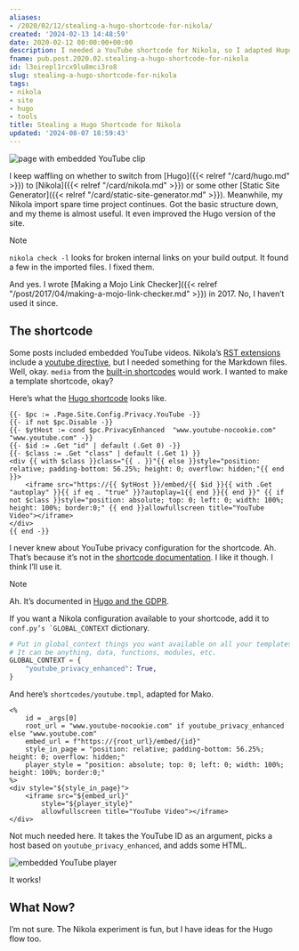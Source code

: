 ```yaml
---
aliases:
- /2020/02/12/stealing-a-hugo-shortcode-for-nikola/
created: '2024-02-13 14:48:59'
date: 2020-02-12 00:00:00+00:00
description: I needed a YouTube shortcode for Nikola, so I adapted Hugo's.
fname: pub.post.2020.02.stealing-a-hugo-shortcode-for-nikola
id: l3oirepl1rcx9lu8mci3ro8
slug: stealing-a-hugo-shortcode-for-nikola
tags:
- nikola
- site
- hugo
- tools
title: Stealing a Hugo Shortcode for Nikola
updated: '2024-08-07 18:59:43'
---
```


![page with embedded YouTube clip](assets/img/2020/cover-2020-02-12.png)

I keep waffling on whether to switch from [Hugo]({{< relref "/card/hugo.md" >}}) to [Nikola]({{< relref "/card/nikola.md" >}}) or some other [Static Site Generator]({{< relref "/card/static-site-generator.md" >}}). Meanwhile, my Nikola import spare time project continues. Got the basic structure down, and my theme is almost useful. It even improved the Hugo version of the site.

> [!NOTE]
> `nikola check -l` looks for broken internal links on your build output. It found a few in the imported files. I fixed them.
>
> And yes. I wrote [Making a Mojo Link Checker]({{< relref "/post/2017/04/making-a-mojo-link-checker.md" >}}) in 2017. No, I haven’t used it since.

## The shortcode

Some posts included embedded YouTube videos. Nikola’s [RST extensions](https://getnikola.com/handbook.html#restructuredtext-extensions) include a [youtube directive](https://getnikola.com/handbook.html#youtube), but I needed something for the Markdown files. Well, okay. `media` from the [built-in shortcodes](https://getnikola.com/handbook.html#built-in-shortcodes) would work. I wanted to make a template shortcode, okay?

Here’s what the [Hugo shortcode](https://github.com/gohugoio/hugo/blob/00297085db48cbb7949c9867012f6df38817fc29/tpl/tplimpl/embedded/templates/shortcodes/youtube.html) looks like.

```text
{{- $pc := .Page.Site.Config.Privacy.YouTube -}}
{{- if not $pc.Disable -}}
{{- $ytHost := cond $pc.PrivacyEnhanced  "www.youtube-nocookie.com" "www.youtube.com" -}}
{{- $id := .Get "id" | default (.Get 0) -}}
{{- $class := .Get "class" | default (.Get 1) }}
<div {{ with $class }}class="{{ . }}"{{ else }}style="position: relative; padding-bottom: 56.25%; height: 0; overflow: hidden;"{{ end }}>
    <iframe src="https://{{ $ytHost }}/embed/{{ $id }}{{ with .Get "autoplay" }}{{ if eq . "true" }}?autoplay=1{{ end }}{{ end }}" {{ if not $class }}style="position: absolute; top: 0; left: 0; width: 100%; height: 100%; border:0;" {{ end }}allowfullscreen title="YouTube Video"></iframe>
</div>
{{ end -}}
```

I never knew about YouTube privacy configuration for the shortcode. Ah. That’s because it’s not in the [shortcode documentation](https://gohugo.io/content-management/shortcodes/#youtube). I like it though. I think I’ll use it.

> [!NOTE]
> Ah. It’s documented in [Hugo and the GDPR](https://gohugo.io/about/hugo-and-gdpr/).

If you want a Nikola configuration available to your shortcode, add it to ``conf.py’s `GLOBAL_CONTEXT`` dictionary.

``` python
# Put in global_context things you want available on all your templates.
# It can be anything, data, functions, modules, etc.
GLOBAL_CONTEXT = {
    "youtube_privacy_enhanced": True,
}
```

And here’s `shortcodes/youtube.tmpl`, adapted for Mako.

``` mako{title="shortcodes/youtube.tmpl"}
<%
    id = _args[0]
    root_url = "www.youtube-nocookie.com" if youtube_privacy_enhanced else "www.youtube.com"
    embed_url = f"https://{root_url}/embed/{id}"
    style_in_page = "position: relative; padding-bottom: 56.25%; height: 0; overflow: hidden;"
    player_style = "position: absolute; top: 0; left: 0; width: 100%; height: 100%; border:0;"
%>
<div style="${style_in_page}">
    <iframe src="${embed_url}"
        style="${player_style}"
        allowfullscreen title="YouTube Video"></iframe>
</div>
```

Not much needed here. It takes the YouTube ID as an argument, picks a host based on `youtube_privacy_enhanced`, and adds some HTML.

![embedded YouTube player](assets/img/2020/miyazaki.png "Note to self: clicking *play* in a screenshot does nothing]")

It works!

## What Now?

I’m not sure. The Nikola experiment is fun, but I have ideas for the Hugo flow too.